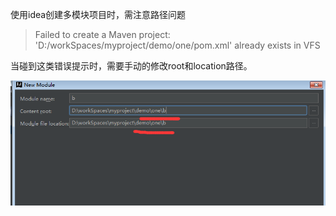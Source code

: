 
使用idea创建多模块项目时，需注意路径问题

> Failed to create a Maven project: 'D:/workSpaces/myproject/demo/one/pom.xml' already exists in VFS

当碰到这类错误提示时，需要手动的修改root和location路径。

![](/images/maven/multi_module.png)

